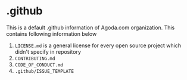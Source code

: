 # .github

This is a default .github information of Agoda.com organization. This contains following information below

1. `LICENSE.md` is a general license for every open source project which didn't specify in repository
2. `CONTRIBUTING.md`
3. `CODE_OF_CONDUCT.md`
4. `.github/ISSUE_TEMPLATE`
